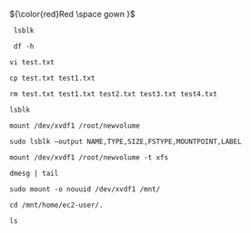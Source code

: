 ${\color{red}Red \space gown }$

```
 lsblk
```
```
 df -h
```
```
vi test.txt
```
```
cp test.txt test1.txt
```
```
rm test.txt test1.txt test2.txt test3.txt test4.txt 
```
```
lsblk
```
```
mount /dev/xvdf1 /root/newvolume 
```
```
sudo lsblk –output NAME,TYPE,SIZE,FSTYPE,MOUNTPOINT,LABEL
```
```
mount /dev/xvdf1 /root/newvolume -t xfs 
```
```
dmesg | tail 
```
```
sudo mount -o nouuid /dev/xvdf1 /mnt/
```
```
cd /mnt/home/ec2-user/.
```
```
ls 
```
